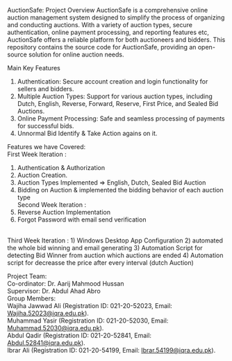 AuctionSafe: 
Project Overview
AuctionSafe is a comprehensive online auction management system designed to simplify the process of organizing and conducting auctions. 
With a variety of auction types, secure authentication, online payment processing, and reporting features etc, AuctionSafe offers a reliable platform for both auctioneers and bidders.
This repository contains the source code for AuctionSafe, providing an open-source solution for online auction needs.

Main Key Features
1) Authentication: Secure account creation and login functionality for sellers and bidders.
2) Multiple Auction Types: Support for various auction types, including Dutch, English, Reverse, Forward, Reserve, First Price, and Sealed Bid Auctions.
3) Online Payment Processing: Safe and seamless processing of payments for successful bids.
4) Unnormal Bid Identify & Take Action agains on it.

Features we have Covered: <br>
First Week Iteration : 
  1) Authentication & Authorization
  2) Auction Creation.
  3) Auction Types Implemented => English, Dutch, Sealed Bid Auction
  4) Bidding on Auction & implemented the bidding behavior of each auction type
     <br>
Second Week Iteration :
  1) Reverse Auction Implementation
  2) Forgot Password with email send verification
<br> 
Third Week Iteration :
  1) Windows Desktop App Configuration
  2) automated the whole bid winning and email generating
  3) Automation Script for detecting Bid Winner from auction which auctions are ended
  4) Automation script for decreasse the price after every interval (dutch Auction)

Project Team: <br>
Co-ordinator: Dr. Aarij Mahmood Hussan <br>
Supervisor: Dr. Abdul Ahad Abro <br>
Group Members: <br>
Wajiha Jawwad Ali (Registration ID: 021-20-52023, Email: Wajiha.52023@iqra.edu.pk). <br>
Muhammad Yasir (Registration ID: 021-20-52030, Email: Muhammad.52030@iqra.edu.pk). <br>
Abdul Qadir (Registration ID: 021-20-52841, Email: Abdul.52841@iqra.edu.pk). <br>
Ibrar Ali (Registration ID: 021-20-54199, Email: Ibrar.54199@iqra.edu.pk). <br>
